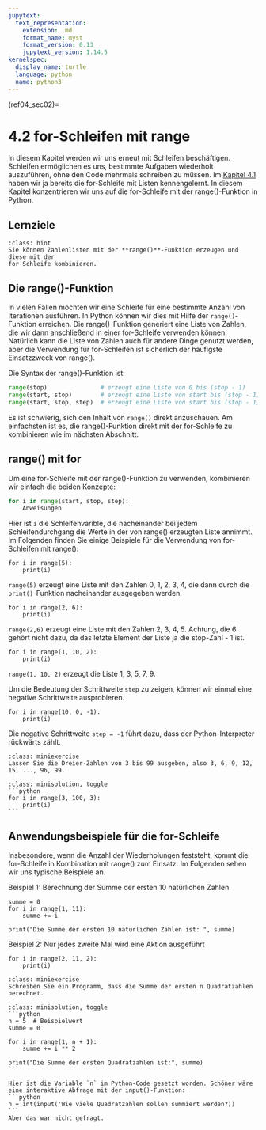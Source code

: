 ```yaml
---
jupytext:
  text_representation:
    extension: .md
    format_name: myst
    format_version: 0.13
    jupytext_version: 1.14.5
kernelspec:
  display_name: turtle
  language: python
  name: python3
---
```


(ref04_sec02)=
# 4.2 for-Schleifen mit range

In diesem Kapitel werden wir uns erneut mit Schleifen beschäftigen. Schleifen
ermöglichen es uns, bestimmte Aufgaben wiederholt auszuführen, ohne den Code
mehrmals schreiben zu müssen. Im [Kapitel 4.1](ref04_sec01) haben wir ja bereits
die for-Schleife mit Listen kennengelernt. In diesem Kapitel konzentrieren wir
uns auf die for-Schleife mit der range()-Funktion in Python.

## Lernziele

```{admonition} Lernziele
:class: hint
Sie können Zahlenlisten mit der **range()**-Funktion erzeugen und diese mit der
for-Schleife kombinieren.
```

## Die range()-Funktion

In vielen Fällen möchten wir eine Schleife für eine bestimmte Anzahl von
Iterationen ausführen. In Python können wir dies mit Hilfe der
`range()`-Funktion erreichen. Die range()-Funktion generiert eine Liste von
Zahlen, die wir dann anschließend in einer for-Schleife verwenden können.
Natürlich kann die Liste von Zahlen auch für andere Dinge genutzt werden, aber
die Verwendung für for-Schleifen ist sicherlich der häufigste Einsatzzweck von
range().

Die Syntax der range()-Funktion ist:

```python
range(stop)               # erzeugt eine Liste von 0 bis (stop - 1)
range(start, stop)        # erzeugt eine Liste von start bis (stop - 1)
range(start, stop, step)  # erzeugt eine Liste von start bis (stop - 1) mit der Schrittweite step
```

Es ist schwierig, sich den Inhalt von `range()` direkt anzuschauen. Am
einfachsten ist es, die range()-Funktion direkt mit der for-Schleife zu
kombinieren wie im nächsten Abschnitt.

## range() mit for

Um eine for-Schleife mit der range()-Funktion zu verwenden, kombinieren wir
einfach die beiden Konzepte:

```python
for i in range(start, stop, step):
    Anweisungen
```

Hier ist `i` die Schleifenvarible, die nacheinander bei jedem Schleifendurchgang
die Werte in der von range() erzeugten Liste annimmt. Im Folgenden finden Sie
einige Beispiele für die Verwendung von for-Schleifen mit range():

```{code-cell} ipython3
for i in range(5):
    print(i)
```

`range(5)` erzeugt eine Liste mit den Zahlen 0, 1, 2, 3, 4, die dann durch die
`print()`-Funktion nacheinander ausgegeben werden.


```{code-cell} ipython3
for i in range(2, 6):      
    print(i)
```

`range(2,6)` erzeugt eine Liste mit den Zahlen 2, 3, 4, 5. Achtung, die 6 gehört
nicht dazu, da das letzte Element der Liste ja die stop-Zahl - 1 ist.


```{code-cell} ipython3
for i in range(1, 10, 2): 
    print(i)
```

`range(1, 10, 2)` erzeugt die Liste 1, 3, 5, 7, 9.

Um die Bedeutung der Schrittweite `step` zu zeigen, können wir einmal eine
negative Schrittweite ausprobieren.

```{code-cell} ipython3
for i in range(10, 0, -1):
    print(i)
```

Die negative Schrittweite `step = -1` führt dazu, dass der Python-Interpreter
rückwärts zählt.

```{admonition} Mini-Übung
:class: miniexercise
Lassen Sie die Dreier-Zahlen von 3 bis 99 ausgeben, also 3, 6, 9, 12, 15, ..., 96, 99.
```
````{admonition} Lösung
:class: minisolution, toggle
```python
for i in range(3, 100, 3):
    print(i)
```
````

## Anwendungsbeispiele für die for-Schleife

Insbesondere, wenn die Anzahl der Wiederholungen feststeht, kommt die
for-Schleife in Kombination mit range() zum Einsatz. Im Folgenden sehen wir uns
typische Beispiele an.

Beispiel 1: Berechnung der Summe der ersten 10 natürlichen Zahlen

```{code-cell} ipython3
summe = 0
for i in range(1, 11):
    summe += i

print("Die Summe der ersten 10 natürlichen Zahlen ist: ", summe)
```

Beispiel 2: Nur jedes zweite Mal wird eine Aktion ausgeführt

```{code-cell} ipython3
for i in range(2, 11, 2):
    print(i)
```

```{admonition} Mini-Übung
:class: miniexercise
Schreiben Sie ein Programm, dass die Summe der ersten n Quadratzahlen berechnet.
```
````{admonition} Lösung
:class: minisolution, toggle
```python
n = 5  # Beispielwert
summe = 0

for i in range(1, n + 1):
    summe += i ** 2

print("Die Summe der ersten Quadratzahlen ist:", summe)
```

Hier ist die Variable `n` im Python-Code gesetzt worden. Schöner wäre eine interaktive Abfrage mit der input()-Funktion:
```python
n = int(input('Wie viele Quadratzahlen sollen summiert werden?))
```
Aber das war nicht gefragt.
````





